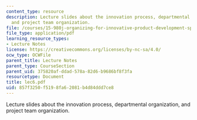 ```yaml
---
content_type: resource
description: Lecture slides about the innovation process, departmental organization,
  and project team organization.
file: /courses/15-980j-organizing-for-innovative-product-development-spring-2007/857f3250f5198fa62081b4d84ddd7ce8_lec6.pdf
file_type: application/pdf
learning_resource_types:
- Lecture Notes
license: https://creativecommons.org/licenses/by-nc-sa/4.0/
ocw_type: OCWFile
parent_title: Lecture Notes
parent_type: CourseSection
parent_uid: 375820af-ddad-578a-82d6-b9686bf8f3fa
resourcetype: Document
title: lec6.pdf
uid: 857f3250-f519-8fa6-2081-b4d84ddd7ce8
---
```

Lecture slides about the innovation process, departmental organization, and project team organization.